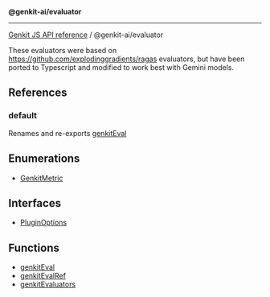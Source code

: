 **@genkit-ai/evaluator**

***

[Genkit JS API reference](../../README.md) / @genkit-ai/evaluator

These evaluators were based on https://github.com/explodinggradients/ragas evaluators, but have been ported to Typescript and modified to work best with Gemini models.

## References

### default

Renames and re-exports [genkitEval](functions/genkitEval.md)

## Enumerations

- [GenkitMetric](enumerations/GenkitMetric.md)

## Interfaces

- [PluginOptions](interfaces/PluginOptions.md)

## Functions

- [genkitEval](functions/genkitEval.md)
- [genkitEvalRef](functions/genkitEvalRef.md)
- [genkitEvaluators](functions/genkitEvaluators.md)
